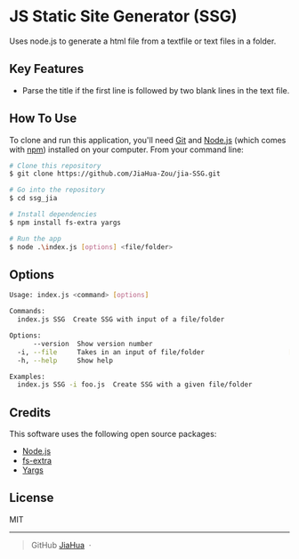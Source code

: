 # JS Static Site Generator (SSG)

Uses node.js to generate a html file from a textfile or text files in a folder.

## Key Features
* Parse the title if the first line is followed by two blank lines in the text file.


## How To Use

To clone and run this application, you'll need [Git](https://git-scm.com) and [Node.js](https://nodejs.org/en/download/) (which comes with [npm](http://npmjs.com)) installed on your computer. From your command line:

```bash
# Clone this repository
$ git clone https://github.com/JiaHua-Zou/jia-SSG.git

# Go into the repository
$ cd ssg_jia

# Install dependencies
$ npm install fs-extra yargs

# Run the app
$ node .\index.js [options] <file/folder>
```

## Options
```bash
Usage: index.js <command> [options]

Commands:
  index.js SSG  Create SSG with input of a file/folder

Options:
      --version  Show version number                                   [boolean]
  -i, --file     Takes in an input of file/folder                     [required]
  -h, --help     Show help                                             [boolean]

Examples:
  index.js SSG -i foo.js  Create SSG with a given file/folder
```

## Credits

This software uses the following open source packages:

- [Node.js](https://nodejs.org/)
- [fs-extra](https://github.com/jprichardson/node-fs-extra)
- [Yargs](https://github.com/yargs/yargs)



## License

MIT

---

> GitHub [JiaHua](https://github.com/JiaHua-Zou) &nbsp;&middot;&nbsp;

